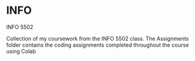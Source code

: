 # INFO
INFO 5502

Collection of my coursework from the INFO 5502 class.
The Assignments folder contains the coding assignments completed throughout the course using Colab
